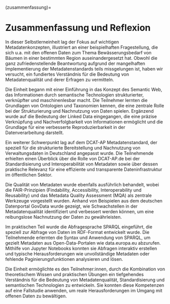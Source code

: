 (zusammenfassung)=
# Zusammenfassung und Reflexion

In dieser Selbstlerneinheit lag der Fokus auf wichtigen Metadatenkonzepten, illustriert an einer beispielhaften Fragestellung, die sich u.a. mit den offenen Daten zum Thema Bewässerungsbedarf von Bäumen in einer bestimmten Region auseinandergesetzt hat. Obwohl die ganz zufriedenstellende Beantwortung aufgrund der mangelhaften Implementierung der Metadatenstandards teils missgelungen ist, haben wir versucht, ein fundiertes Verständnis für die Bedeutung von Metadatenqualität und derer Erfragen zu vermitteln. 

Die Einheit begann mit einer Einführung in das Konzept des Semantic Web, das Informationen durch semantische Technologien strukturierter, verknüpfter und maschinenlesbar macht. Die Teilnehmer lernten die Grundlagen von Ontologien und Taxonomien kennen, die eine zentrale Rolle bei der Strukturierung und Nachnutzung von Daten spielen. Ergänzend wurde auf die Bedeutung der Linked Data eingegangen, die eine präzise Verknüpfung und Nachverfolgbarkeit von Informationen ermöglicht und die Grundlage für eine verbesserte Reproduzierbarkeit in der Datenverarbeitung darstellt.

Ein weiterer Schwerpunkt lag auf dem DCAT-AP Metadatenstandard, der speziell für die strukturierte Bereitstellung und Nachnutzung von Verwaltungsdaten in Deutschland angepasst wurde. Die Teilnehmende erhielten einen Überblick über die Rolle von DCAT-AP.de bei der Standardisierung und Interoperabilität von Metadaten sowie über dessen praktische Relevanz für eine effiziente und transparente Dateninfrastruktur im öffentlichen Sektor.

Die Qualität von Metadaten wurde ebenfalls ausführlich behandelt, wobei die FAIR-Prinzipien (Findability, Accessibility, Interoperability und Reusability) und das Metadata Quality Assessment (MQA) als zentrale Werkzeuge vorgestellt wurden. Anhand von Beispielen aus dem deutschen Datenportal GovData wurde gezeigt, wie Schwachstellen in der Metadatenqualität identifiziert und verbessert werden können, um eine reibungslose Nachnutzung der Daten zu gewährleisten.

Im praktischen Teil wurde die Abfragesprache SPARQL eingeführt, die speziell zur Abfrage von Daten im RDF-Format entwickelt wurde. Die Teilnehmende erlernten die Syntax und Anwendung von SPARQL, um gezielt Metadaten aus Open-Data-Portalen wie data.europa.eu abzurufen. Mithilfe von Jupyter Notebooks konnten sie Abfragen interaktiv erstellen und typische Herausforderungen wie unvollständige Metadaten oder fehlende Paginierungsfunktionen analysieren und lösen.

Die Einheit ermöglichte es den Teilnehmer:innen, durch die Kombination von theoretischem Wissen und praktischen Übungen ein tiefgehendes Verständnis für die Bedeutung von Metadatenqualität, Standardisierung und semantischen Technologien zu entwickeln. Sie konnten diese Kompetenzen auf eine Fallstudie anwenden, um reale Herausforderungen im Umgang mit offenen Daten zu bewältigen.